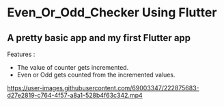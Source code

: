 # Even_Or_Odd_Checker Using Flutter #
## A pretty basic app and my first Flutter app ##
Features :
* The value of counter gets incremented.
* Even or Odd gets counted from the incremented values.  


https://user-images.githubusercontent.com/69003347/222875683-d27e2819-c764-4f57-a8a1-528b4f63c342.mp4


